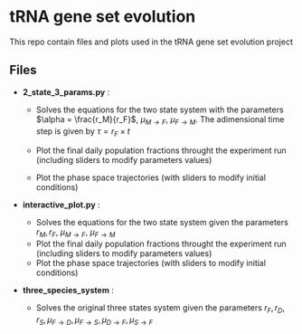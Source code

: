 # tRNA gene set evolution

This repo contain files and plots used in the tRNA gene set evolution project

## Files

- **2_state_3_params.py** :
  
  - Solves the equations for the two state system with the parameters $\alpha = \frac{r_M}{r_F}$, $\mu_{M\rightarrow F}$, $\mu_{F\rightarrow M}$. The adimensional time step is given by $\tau = r_F\times t$

  - Plot the final daily population fractions throught the experiment run (including sliders to modify parameters values)
  - Plot the phase space trajectories (with sliders to modify initial conditions)
- **interactive_plot.py** :

  - Solves the equations for the two state system given the parameters $r_M, r_F$, $\mu_{M\rightarrow F}$, $\mu_{F\rightarrow M}$
  - Plot the final daily population fractions throught the experiment run (including sliders to modify parameters values)
  - Plot the phase space trajectories (with sliders to modify initial conditions)

- **three_species_system** :
  - Solves the original three states system given the parameters $r_F, r_D, r_S, \mu_{F\rightarrow D}, \mu_{F\rightarrow S}, \mu_{D\rightarrow F}, \mu_{S\rightarrow F}$
